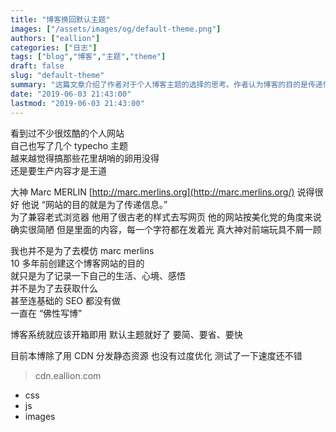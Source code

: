 ```yaml
---
title: "博客换回默认主题"
images: ["/assets/images/og/default-theme.png"]
authors: ["eallion"]
categories: ["日志"]
tags: ["blog","博客","主题","theme"]
draft: false
slug: "default-theme"
summary: "这篇文章介绍了作者对于个人博客主题的选择的思考。作者认为博客的目的是传递信息，因此他想回归简单的默认主题。他引用了Marc MERLIN的话，认为网站的内容才是最重要的，而不是花里胡哨的外观。作者强调自己创建博客的初衷只是为了记录生活、心境和感悟，并没有追求什么利益。除了使用CDN分发静态资源外，作者并没有过度优化博客的速度。"
date: "2019-06-03 21:43:00"
lastmod: "2019-06-03 21:43:00"
---
```


看到过不少很炫酷的个人网站  
自己也写了几个 typecho 主题  
越来越觉得搞那些花里胡哨的卵用没得  
还是要生产内容才是王道  

大神 Marc MERLIN [http://marc.merlins.org](http://marc.merlins.org/) 说得很好
他说 “网站的目的就是为了传递信息。”  
为了兼容老式浏览器
他用了很古老的样式去写网页
他的网站按美化党的角度来说确实很简陋
但是里面的内容，每一个字符都在发着光
真大神对前端玩具不屑一顾

我也并不是为了去模仿 marc merlins  
10 多年前创建这个博客网站的目的  
就只是为了记录一下自己的生活、心境、感悟  
并不是为了去获取什么  
甚至连基础的 SEO 都没有做  
一直在 “佛性写博”

博客系统就应该开箱即用
默认主题就好了
要简、要省、要快

目前本博除了用 CDN 分发静态资源
也没有过度优化
测试了一下速度还不错
> cdn.eallion.com

- css
- js
- images
